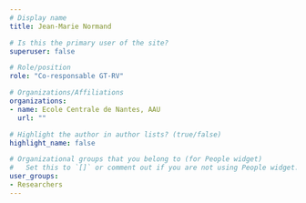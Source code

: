 ```yaml
---
# Display name
title: Jean-Marie Normand

# Is this the primary user of the site?
superuser: false

# Role/position
role: "Co-responsable GT-RV"

# Organizations/Affiliations
organizations:
- name: Ecole Centrale de Nantes, AAU
  url: ""

# Highlight the author in author lists? (true/false)
highlight_name: false

# Organizational groups that you belong to (for People widget)
#   Set this to `[]` or comment out if you are not using People widget.
user_groups:
- Researchers
---
```

